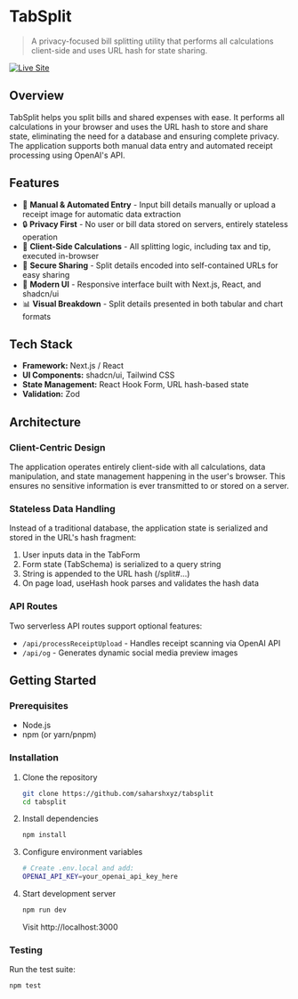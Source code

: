# TabSplit

> A privacy-focused bill splitting utility that performs all calculations client-side and uses URL hash for state sharing.

[![Live Site](https://img.shields.io/badge/Live%20Site-tabsplit.xyz-blue)](https://tabsplit.xyz)

## Overview

TabSplit helps you split bills and shared expenses with ease. It performs all calculations in your browser and uses the URL hash to store and share state, eliminating the need for a database and ensuring complete privacy. The application supports both manual data entry and automated receipt processing using OpenAI's API.

## Features

- 🧾 **Manual & Automated Entry** - Input bill details manually or upload a receipt image for automatic data extraction
- 🔒 **Privacy First** - No user or bill data stored on servers, entirely stateless operation
- 🧮 **Client-Side Calculations** - All splitting logic, including tax and tip, executed in-browser
- 🔗 **Secure Sharing** - Split details encoded into self-contained URLs for easy sharing
- 💅 **Modern UI** - Responsive interface built with Next.js, React, and shadcn/ui
- 📊 **Visual Breakdown** - Split details presented in both tabular and chart formats

## Tech Stack

- **Framework:** Next.js / React
- **UI Components:** shadcn/ui, Tailwind CSS
- **State Management:** React Hook Form, URL hash-based state
- **Validation:** Zod

## Architecture

### Client-Centric Design

The application operates entirely client-side with all calculations, data manipulation, and state management happening in the user's browser. This ensures no sensitive information is ever transmitted to or stored on a server.

### Stateless Data Handling

Instead of a traditional database, the application state is serialized and stored in the URL's hash fragment:

1. User inputs data in the TabForm
2. Form state (TabSchema) is serialized to a query string
3. String is appended to the URL hash (/split#...)
4. On page load, useHash hook parses and validates the hash data

### API Routes

Two serverless API routes support optional features:

- `/api/processReceiptUpload` - Handles receipt scanning via OpenAI API
- `/api/og` - Generates dynamic social media preview images

## Getting Started

### Prerequisites

- Node.js
- npm (or yarn/pnpm)

### Installation

1. Clone the repository
   ```bash
   git clone https://github.com/saharshxyz/tabsplit
   cd tabsplit
   ```

2. Install dependencies
   ```bash
   npm install
   ```

3. Configure environment variables
   ```bash
   # Create .env.local and add:
   OPENAI_API_KEY=your_openai_api_key_here
   ```

4. Start development server
   ```bash
   npm run dev
   ```
   Visit http://localhost:3000

### Testing

Run the test suite:
```bash
npm test
```  